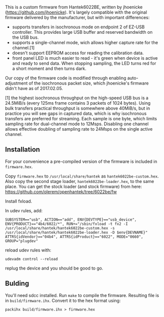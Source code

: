 This is a custom firmware from Hantek6022BE, written by jhoenicke (https://github.com/jhoenicke).
It's largely compatible with the original firmware delivered by the manufacturer, but with important differences:

* supports transfers in isochronous mode on endpoint 2 of EZ-USB controller. This provides large USB buffer and reserved bandwidth on the USB bus.
* supports a single-channel mode, wich allows higher capture rate for the channel.[1]
* doesn't support EEPROM access for reading the calibration data.
* front panel LED is much easier to read - it's green when device is active and ready to send data. When stopping sampling, the LED turns red for a short moment and then turns dark.

Our copy of the firmware code is modified through enabling auto-adjustment of the isochronous packet size, which jhoenicke's firmware didn't have as of 2017.02.05.

[1] the highest isochronous throughput on the high-speed USB bus is a 24.5MiB/s (every 125ms frame contains 3 packets of 1024 bytes).
    Using bulk transfers practical throughput is somewhere above 40MiB/s, but in practice you will see gaps in captured data, which is why isochronous transfers are preferred for streaming.
    Each sample is one byte, which limits sampling rate for dual-channel mode to 12Msps.
    Disabling one channel allows effective doubling of sampling rate to 24Msps on the single active channel.

## Installation

For your convenience a pre-compiled version of the firmware is included in `firmware.hex`.

Copy `firmware.hex` to `/usr/local/share/hantek` as `hantek6022be-custom.hex`. Also copy the second stage loader, `hantek6022be-loader.hex`, to the same place.
You can get the stock loader (and stock firmware) from here: https://github.com/olerem/openhantek/tree/6022be/fw

Install fxload.

In udev rules, add:

    SUBSYSTEM=="usb", ACTION=="add", ENV{DEVTYPE}=="usb_device", ENV{PRODUCT}=="4b4/6022/*", RUN+="/sbin/fxload -t fx2 -I /usr/local/share/hantek/hantek6022be-custom.hex -s /usr/local/share/hantek/hantek6022be-loader.hex -D $env{DEVNAME}"
    ATTRS{idVendor}=="04b4", ATTRS{idProduct}=="6022", MODE="0660", GROUP="plugdev"

reload udev rules with:

    udevadm control --reload

replug the device and you should be good to go.

## Bulding

You'll need sdcc installed. Run `make` to compile the firmware. Resulting file is in `build/firmware.ihx`. Convert it to the hex format using:

    packihx build/firmware.ihx > firmware.hex
